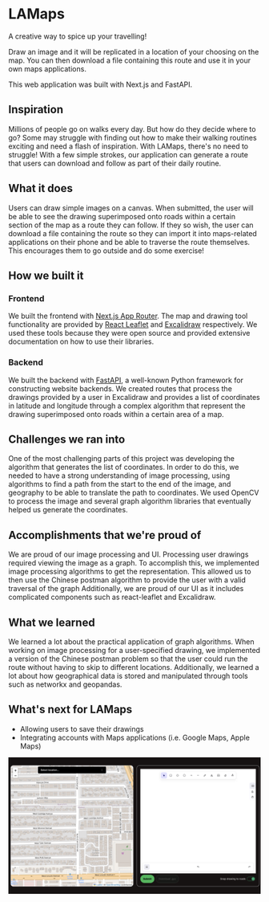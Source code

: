 # LAMaps

A creative way to spice up your travelling!

Draw an image and it will be replicated in a location of your choosing on the
map. You can then download a file containing this route and use it in your
own maps applications.

This web application was built with Next.js and FastAPI.

## Inspiration
Millions of people go on walks every day. But how do they decide where to go? Some may struggle with finding out how to make their walking routines exciting and need a flash of inspiration. With LAMaps, there's no need to struggle! With a few simple strokes, our application can generate a route that users can download and follow as part of their daily routine.

## What it does
Users can draw simple images on a canvas. When submitted, the user will be able to see the drawing superimposed onto roads within a certain section of the map as a route they can follow. If they so wish, the user can download a file containing the route so they can import it into maps-related applications on their phone and be able to traverse the route themselves. This encourages them to go outside and do some exercise!

## How we built it

### Frontend
We built the frontend with [Next.js App Router](https://nextjs.org/). The map and drawing tool functionality are provided by [React Leaflet](https://react-leaflet.js.org/) and [Excalidraw](https://docs.excalidraw.com/) respectively. We used these tools because they were open source and provided extensive documentation on how to use their libraries.

### Backend
We built the backend with [FastAPI](https://fastapi.tiangolo.com/), a well-known Python framework for constructing website backends. We created routes that process the drawings provided by a user in Excalidraw and provides a list of coordinates in latitude and longitude through a complex algorithm that represent the drawing superimposed onto roads within a certain area of a map.

## Challenges we ran into
One of the most challenging parts of this project was developing the algorithm that generates the list of coordinates. In order to do this, we needed to have a strong understanding of image processing, using algorithms to find a path from the start to the end of the image, and geography to be able to translate the path to coordinates. We used OpenCV to process the image and several graph algorithm libraries that eventually helped us generate the coordinates.

## Accomplishments that we're proud of
We are proud of our image processing and UI. Processing user drawings required viewing the image as a graph. To accomplish this, we implemented image processing algorithms to get the representation. This allowed us to then use the Chinese postman algorithm to provide the user with a valid traversal of the graph Additionally, we are proud of our UI as it includes complicated components such as react-leaflet and Excalidraw. 

## What we learned
We learned a lot about the practical application of graph algorithms. When working on image processing for a user-specified drawing, we implemented a version of the Chinese postman problem so that the user could run the route without having to skip to different locations. Additionally, we learned a lot about how geographical data is stored and manipulated through tools such as networkx and geopandas.

## What's next for LAMaps
- Allowing users to save their drawings
- Integrating accounts with Maps applications (i.e. Google Maps, Apple Maps)

![](demo.png)
